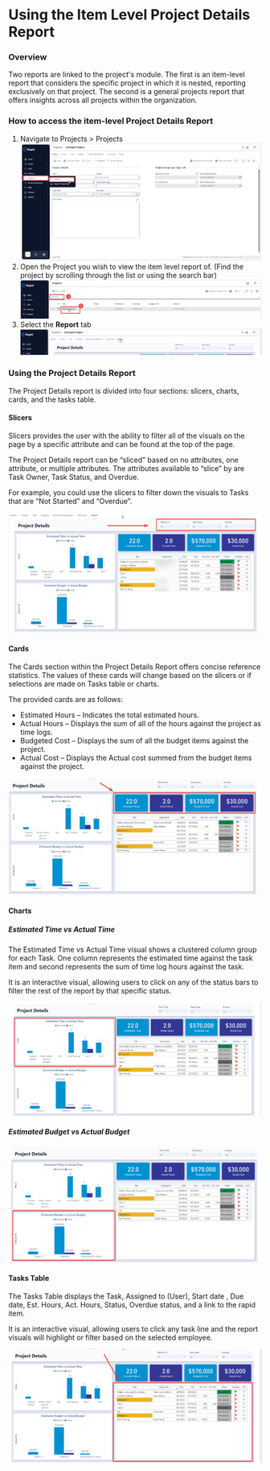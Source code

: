 # Using the Item Level Project Details Report

### Overview

Two reports are linked to the project's module. The first is an item-level report that considers the specific project in which it is nested, reporting exclusively on that project. The second is a general projects report that offers insights across all projects within the organization.

### How to access the item-level Project Details Report

1. Navigate to Projects &gt; Projects  
    ![image-1703658099164.png](./downloaded_image_1705286177574.png)
2. Open the Project you wish to view the item level report of. (Find the project by scrolling through the list or using the search bar)  
    ![image-1703658166530.png](./downloaded_image_1705286178586.png)
3. Select the **Report** tab  
    ![image-1703720356170.png](./downloaded_image_1705286179606.png)

### Using the Project Details Report

The Project Details report is divided into four sections: slicers, charts, cards, and the tasks table.

#### Slicers

Slicers provides the user with the ability to filter all of the visuals on the page by a specific attribute and can be found at the top of the page.

The Project Details report can be “sliced” based on no attributes, one attribute, or multiple attributes. The attributes available to “slice” by are Task Owner, Task Status, and Overdue.

For example, you could use the slicers to filter down the visuals to Tasks that are “Not Started” and “Overdue”.

![image-1703720450732.png](./downloaded_image_1705286180625.png)

#### Cards

The Cards section within the Project Details Report offers concise reference statistics. The values of these cards will change based on the slicers or if selections are made on Tasks table or charts.

The provided cards are as follows:

- Estimated Hours – Indicates the total estimated hours.
- Actual Hours – Displays the sum of all of the hours against the project as time logs.
- Budgeted Cost – Displays the sum of all the budget items against the project.
- Actual Cost – Displays the Actual cost summed from the budget items against the project.

![image-1703720487178.png](./downloaded_image_1705286181639.png)

#### Charts

##### Estimated Time vs Actual Time

The Estimated Time vs Actual Time visual shows a clustered column group for each Task. One column represents the estimated time against the task item and second represents the sum of time log hours against the task.

It is an interactive visual, allowing users to click on any of the status bars to filter the rest of the report by that specific status.

![image-1703720529747.png](./downloaded_image_1705286182696.png)

##### Estimated Budget vs Actual Budget

![image-1703720562932.png](./downloaded_image_1705286183760.png)

#### Tasks Table

The Tasks Table displays the Task, Assigned to (User), Start date , Due date, Est. Hours, Act. Hours, Status, Overdue status, and a link to the rapid item.

It is an interactive visual, allowing users to click any task line and the report visuals will highlight or filter based on the selected employee.

![image-1703720596866.png](./downloaded_image_1705286184782.png)
